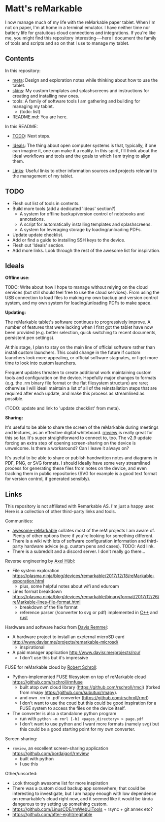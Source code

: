 Matt's reMarkable
=================

I now manage much of my life with the reMarkable paper tablet. When I'm not
on paper, I'm at home in a terminal emulator. I have neither time nor battery
life for gratuitous cloud connections and integrations. If you're like me,
you might find this repository interesting---here I document the family of
tools and scripts and so on that I use to manage my tablet.

Contents
--------

In this repository:

* [meta](meta/): Design and exploration notes while thinking about how to use
  the tablet.
* [skins](https://github.com/matomatical/reMarkable-customisation):
  My custom templates and splashscreens and instructions for creating and
  installing new ones.
* tools: A family of software tools I am gathering and building for managing
  my tablet.
  * (todo: list)
* README.md: You are here.

In this README:

* [TODO](#todo): Next steps.

* [Ideals](#ideals):
  The thing about open computer systems is that, typically, if one can
  imagine it, one can make it a reality.
  In this spirit, I'll think about the ideal workflows and tools and the
  goals to which I am trying to align them.

* [Links](#links):
  Useful links to other information sources and projects relevant to the
  management of my tablet.


TODO
----

* Flesh out list of tools in contents.
* Build more tools (add a dedicated 'Ideas' section?)
  * A system for offline backup/version control of notebooks and annotations.
  * A script for automatically installing templates and splashscreens.
  * A system for leveraging storage by loading/unloading PDFs.
* Update update checklist.
* Add or find a guide to installing SSH keys to the device.
* Flesh out 'Ideals' section.
* Add more links. Look through the rest of the awesome list for inspiration.

Ideals
------

**Offline use:**

TODO: Write about how I hope to manage without relying on the cloud services
(but still should feel free to use the cloud services). From using the USB
connection to load files to making my own backup and version control system,
and my own system for loading/unloading PDFs to make space.

**Updating:**

The reMarkable tablet's software continues to progressively improve. A
number of features that were lacking when I first got the tablet have now
been provided (e.g. better selection, quick switching to recent documents,
persistent pen settings).

At this stage, I plan to stay on the main line of official software rather
than install custom launchers. This could change in the future if custom
launchers look more appealing, or official software stagnates, or I get more
time to look into custom launchers.

Frequent updates threaten to create additional work maintaining custom tools
and configuration on the device. Hopefully major changes to formats (e.g.
the .rm binary file format or the flat filesystem structure) are rare;
otherwise I will ideall maintain a list of all of the reinstallation steps
that are required after each update, and make this process as streamlined as
possible.

(TODO: update and link to 'update checklist' from meta).

**Sharing:**

It's useful to be able to share the screen of the reMarkable during meetings
and lectures, as an effective digital whiteboard.
[rmview](https://github.com/bordaigorl/rmview) is really great for this so
far. It's super straightforward to connect to, too.
The v2.9 update forcing an extra step of opening screen-sharing on the device
is unwelcome. Is there a workaround? Can I leave it always on?

It's useful to be able to share or publish handwritten notes and diagrams
in PDF, PNG, or SVG formats.
I should ideally have some very streamlined process for generating these
files from notes on the device, and even tracking them in public
repositories (SVG for example is a good text format for version control,
if generated sensibly).


Links
-----

This repository is not affiliated with Remarkable AS. I'm just a happy user.
Here is a collection of other third-party links and tools.

Communities:

* [awesome-reMarkable](https://github.com/reHackable/awesome-reMarkable)
  collates most of the reM projects I am aware of. Plenty of other options
  there if you're looking for something different.
* There is a wiki with lots of software configuration information and
  third-party hardware advice (e.g. custom pens and cases).
  TODO: Add link.
* There is a subreddit and a discord server. I don't really go there...

Reverse engineering by [Axel Hübl](https://plasma.ninja/blog/about/):

* File system exploration
  https://plasma.ninja/blog/devices/remarkable/2017/12/18/reMarkable-exporation.html
  * plus, some helpful notes about wifi and eduroam
* Lines format breakdown
  https://plasma.ninja/blog/devices/remarkable/binary/format/2017/12/26/reMarkable-lines-file-format.html
  * breakdown of the file format
  * reference parser (/converter to svg or pdf) implemented in
    [C++](https://github.com/ax3l/lines-are-beautiful)
    and [rust](https://github.com/ax3l/lines-are-rusty)

Hardware and software hacks from [Davis Remmel](http://www.davisr.me/):

* A hardware project to install an exeternal microSD card
  http://www.davisr.me/projects/remarkable-microsd/
  * inspirational
* A paid manager application http://www.davisr.me/projects/rcu/
  * I don't use this but it's impressive

FUSE for reMarkable cloud by [Robert Schroll](http://rschroll.github.io/):

* Python-implemented FUSE filesystem on top of reMarkable cloud
  https://github.com/rschroll/rmfuse
  * built atop own cloud library (https://github.com/rschroll/rmcl)
    (forked from rmapy https://github.com/subutux/rmapy).
  * and own .rm to .pdf converter (https://github.com/rschroll/rmrl)
  * I don't want to use the coud but this could be good inspiration for
    a FUSE system to access the files on the device itself.
* The converter is also a standalone python program 
  * run with `python -m rmrl [-h] <pages_directory> > page.pdf`
  * I don't want to use python and I want more formats (namely svg) but
    this could be a good starting point for my own converter.

Screen sharing:

* `rmview`, an excellent screen-sharing application
  https://github.com/bordaigorl/rmview
  * built with python
  * I use this

Other/unsorted:

* Look through awesome list for more inspiration
* There was a custom cloud backup app somewhere; that could be interesting
  to investigate, but I am happy enough with low dependence on remarkable's
  cloud right now, and it seemed like it would be kinda dangerous to try
  setting up something custom.
* https://github.com/LinusCDE/rmWebUiTools + rsync + git annex etc?
* https://github.com/after-eight/regitable
